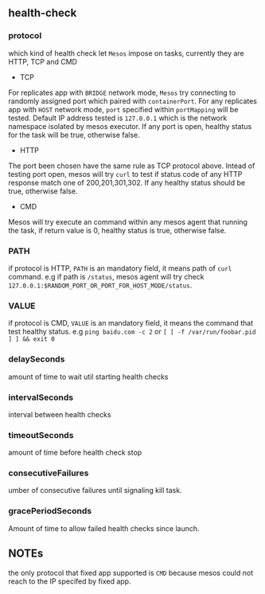 ## health-check


###  protocol
  which kind of health check let `Mesos` impose on tasks, currently they
are HTTP, TCP and CMD

 * TCP

 For replicates app with `BRIDGE` network mode, `Mesos` try connecting to
randomly assigned port which paired with `containerPort`. For any replicates app
with `HOST` network mode, `port` specified within `portMapping` will be tested. Default IP address tested is `127.0.0.1` which is the network namespace isolated by mesos executor. If any port is open, healthy status for the task will be true, otherwise false.

 * HTTP

  The port been chosen have the same rule as TCP protocol above. Intead
of testing port open, mesos will try `curl` to test if status code of any HTTP response match one of 200,201,301,302. If any healthy status should be true, otherwise false.

 * CMD

  Mesos will try execute an command within any mesos agent that running
the task, if return value is 0, healthy status is true, otherwise false.

### PATH

  if protocol is HTTP, `PATH` is an mandatory field, it means path of
`curl` command. e.g if path is `/status`, mesos agent will try check 
`127.0.0.1:$RANDOM_PORT_OR_PORT_FOR_HOST_MODE/status`.

### VALUE

  if protocol is CMD, `VALUE` is an mandatory field, it means the
command that test healthy status. e.g `ping baidu.com -c 2` or `[ [ -f
/var/run/foobar.pid ] ] && exit 0`

### delaySeconds

  amount of time to wait util starting health checks

### intervalSeconds

  interval between health checks

### timeoutSeconds

  amount of time before health check stop

### consecutiveFailures
  
  umber of consecutive failures until signaling kill task.
  

### gracePeriodSeconds

  Amount of time to allow failed health checks since launch.



## NOTEs

the only protocol that fixed app supported is `CMD` because mesos could
not reach to the IP specifed by fixed app.
